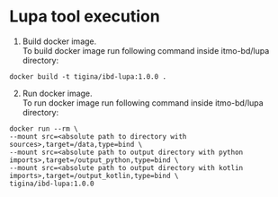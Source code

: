 # Lupa tool execution

1. Build docker image. \
To build docker image run following command inside itmo-bd/lupa directory:
```commandline
docker build -t tigina/ibd-lupa:1.0.0 .
```
2. Run docker image. \
To run docker image run following command inside itmo-bd/lupa directory:
```commandline
docker run --rm \
--mount src=<absolute path to directory with sources>,target=/data,type=bind \
--mount src=<absolute path to output directory with python imports>,target=/output_python,type=bind \
--mount src=<absolute path to output directory with kotlin imports>,target=/output_kotlin,type=bind \
tigina/ibd-lupa:1.0.0
```